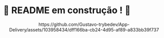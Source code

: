 # :construction: README em construção ! :construction:


<div align="center">
https://github.com/Gustavo-trybedev/App-Delivery/assets/103958434/dff166ba-cb24-4d95-af89-a833bb39f737
</div>

<!-- Olá, Tryber!
Esse é apenas um arquivo inicial para o README do seu projeto.
É essencial que você preencha esse documento por conta própria, ok?
Não deixe de usar nossas dicas de escrita de README de projetos, e deixe sua criatividade brilhar!
:warning: IMPORTANTE: você precisa deixar nítido:
- quais arquivos/pastas foram desenvolvidos por você; 
- quais arquivos/pastas foram desenvolvidos por outra pessoa estudante;
- quais arquivos/pastas foram desenvolvidos pela Trybe.
-->
